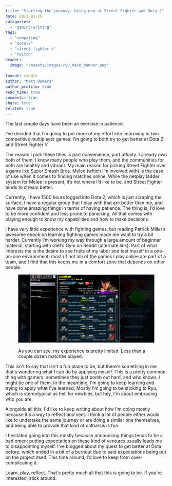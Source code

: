 ```yaml
---
title: "Starting the journey: being new at Street Fighter and Dota 2"
date: 2017-01-25
categories: 
  - "gaming-writing"
tags: 
  - "competing"
  - "dota-2"
  - "street-fighter-v"
  - "twitch"
header:
  image: "/assets/images/ryu_main_banner.png"

layout: single
author: "Matt Demers"
author_profile: true
read_time: true
comments: true
share: true
related: true
---
```


The last couple days have been an exercise in patience.

I’ve decided that I’m going to put more of my effort into improving in two competitive multiplayer games: I’m going to both try to get better at Dota 2 and Street Fighter V.

<!--more-->

The reason I pick these titles is part convenience, part affinity. I already own both of them, I know many people who play them, and the communities for both are healthy and vibrant. My main reason for picking Street Fighter over a game like Super Smash Bros. Melee (which I’m involved with) is the ease of use when it comes to finding matches online. While the netplay ladder system for Melee is present, it’s not where I’d like to be, and Street Fighter tends to stream better.

Currently, I have 1500 hours logged into Dota 2, which is just scraping the surface. I have a regular group that I play with that are better than me, and have done amazing things in terms of having patience. The thing is, I’d love to be more confident and less prone to panicking. All that comes with playing enough to know my capabilities and how to make decisions.

I have very little experience with fighting games, but reading Patrick Miller’s awesome ebook on learning fighting games made me want to try a bit harder. Currently I’m working my way through a large amount of beginner material, starting with Gief’s Gym on Reddit (alternate link). Part of what interests me is the desire to see fruits of my labor and test myself in a one-on-one environment; most (if not all) of the games I play online are part of a team, and I find that this keeps me in a comfort zone that depends on other people.

<figure>

![](/assets/images/ryu_banner.png)

<figcaption>

As you can see, my experience is pretty limited. Less than a couple dozen matches played.

</figcaption>

</figure>

This isn't to say that isn't a fun place to be, but there's something in me that's wondering what I can do by applying myself. This is a pretty common thing with gamers; sometimes they just bomb out hard, and who knows, I might be one of them. In the meantime, I'm going to keep learning and trying to apply what I've learned; Mostly I'm going to be sticking to Ryu, which is stereotypical as hell for newbies, but hey, I'm about embracing who you are.

Alongside all this, I'd like to keep writing about how I'm doing mostly because it's a way to reflect _and_ vent. I think a lot of people either would like to undertake the same journey or are doing a similar one themselves, and being able to provide that kind of catharsis is fun.

I hesitated going into this mostly because announcing things tends to be a bad omen; putting expectation on these kind of ventures usually leads me to disappointing myself. I’ve blogged about my quest to get better at Dota before, which ended in a bit of a burnout due to said expectations being put on the project itself. This time around, I’d love to keep from over-complicating it.

Learn, play, reflect. That's pretty much all that this is going to be. If you're interested, stick around.
